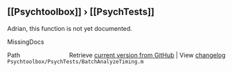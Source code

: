 ## [[Psychtoolbox]] &#8250; [[PsychTests]]

Adrian, this function is not yet documented.


 MissingDocs



<div class="code_header" style="text-align:right;">
  <span style="float:left;">Path&nbsp;&nbsp;</span> <span class="counter">Retrieve <a href=
  "https://raw.github.com/Psychtoolbox-3/Psychtoolbox-3/beta/Psychtoolbox/PsychTests/BatchAnalyzeTiming.m">current version from GitHub</a> | View <a href=
  "https://github.com/Psychtoolbox-3/Psychtoolbox-3/commits/beta/Psychtoolbox/PsychTests/BatchAnalyzeTiming.m">changelog</a></span>
</div>
<div class="code">
  <code>Psychtoolbox/PsychTests/BatchAnalyzeTiming.m</code>
</div>

